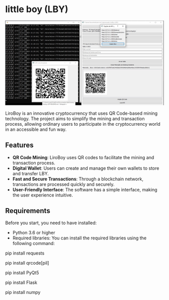 # little boy (LBY)

![LiroBoy](https://github.com/liroboy/liroboy-LBY/blob/liroboy/001.jpg)

LiroBoy is an innovative cryptocurrency that uses QR Code-based mining technology. The project aims to simplify the mining and transaction process, allowing ordinary users to participate in the cryptocurrency world in an accessible and fun way.

## Features

- **QR Code Mining**: LiroBoy uses QR codes to facilitate the mining and transaction process.
- **Digital Wallet**: Users can create and manage their own wallets to store and transfer LBY.
- **Fast and Secure Transactions**: Through a blockchain network, transactions are processed quickly and securely.
- **User-Friendly Interface**: The software has a simple interface, making the user experience intuitive.

## Requirements

Before you start, you need to have installed:

- Python 3.6 or higher
- Required libraries:
You can install the required libraries using the following command:

pip install requests

pip install qrcode[pil]

pip install PyQt5

pip install Flask

pip install numpy
